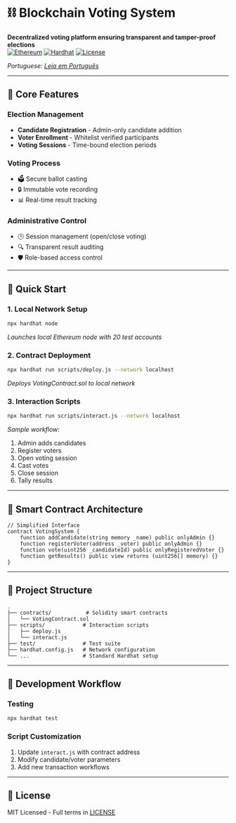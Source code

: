 # ⛓️ Blockchain Voting System

**Decentralized voting platform ensuring transparent and tamper-proof elections**  
[![Ethereum](https://img.shields.io/badge/Blockchain-Ethereum-3C3C3D?logo=ethereum)](https://ethereum.org)
[![Hardhat](https://img.shields.io/badge/Framework-Hardhat-FFF100?logo=hardhat)](https://hardhat.org)
[![License](https://img.shields.io/badge/License-MIT-green)](LICENSE)

*Portuguese: [Leia em Português](#)*

---

## 🎯 Core Features

### Election Management
- **Candidate Registration** - Admin-only candidate addition
- **Voter Enrollment** - Whitelist verified participants
- **Voting Sessions** - Time-bound election periods

### Voting Process
- 🗳️ Secure ballot casting
- 🔒 Immutable vote recording
- 📊 Real-time result tracking

### Administrative Control
- 🕒 Session management (open/close voting)
- 🔍 Transparent result auditing
- 🛡️ Role-based access control

---

## 🚀 Quick Start

### 1. Local Network Setup
```bash
npx hardhat node
```
*Launches local Ethereum node with 20 test accounts*

### 2. Contract Deployment
```bash
npx hardhat run scripts/deploy.js --network localhost
```
*Deploys VotingContract.sol to local network*

### 3. Interaction Scripts
```bash
npx hardhat run scripts/interact.js --network localhost
```
*Sample workflow:*
1. Admin adds candidates
2. Register voters
3. Open voting session
4. Cast votes
5. Close session
6. Tally results

---

## 🧩 Smart Contract Architecture

```solidity
// Simplified Interface
contract VotingSystem {
    function addCandidate(string memory _name) public onlyAdmin {}
    function registerVoter(address _voter) public onlyAdmin {}
    function vote(uint256 _candidateId) public onlyRegisteredVoter {}
    function getResults() public view returns (uint256[] memory) {}
}
```

---

## 📂 Project Structure
```
.
├── contracts/           # Solidity smart contracts
│   └── VotingContract.sol
├── scripts/            # Interaction scripts
│   ├── deploy.js
│   └── interact.js
├── test/               # Test suite
├── hardhat.config.js   # Network configuration
└── ...                 # Standard Hardhat setup
```

---

## 🔧 Development Workflow

### Testing
```bash
npx hardhat test
```

### Script Customization
1. Update `interact.js` with contract address
2. Modify candidate/voter parameters
3. Add new transaction workflows

---

## 📜 License
MIT Licensed - Full terms in [LICENSE](LICENSE)
